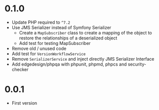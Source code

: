 # 0.1.0

* Update PHP required to ``^7.2``
* Use JMS Serializer instead of Symfony Serializer
    * Create a ``MapSubscriber`` class to create a mapping of the object to
      restore the relationships of a deserialized object
    * Add test for testing MapSubscriber
* Remove old / unused code
* Add test for ``VersionWorkflowService``
* Remove ``SerializerService`` and inject directly JMS Serializer Interface
* Add edgedesign/phpqa with phpunit, phpmd, phpcs and security-checker

# 0.0.1

* First version
